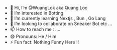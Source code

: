 - 👋 Hi, I’m @WuangLok aka Quang Loc
- 👀 I’m interested in Botting 
- 🌱 I’m currently learning Nextjs , Bun , Go Lang
- 💞️ I’m looking to collaborate on Sneaker Bot etc ...
- 📫 How to reach me : ....
- 😄 Pronouns: He / Him
- ⚡ Fun fact: Nothing Funny Here !!

